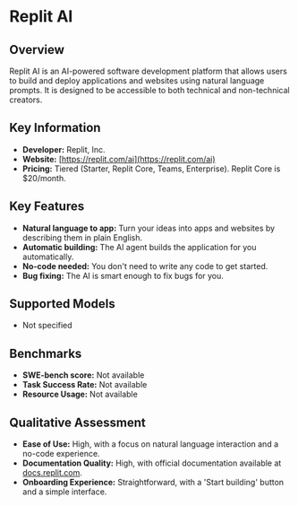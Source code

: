 # Replit AI

## Overview

Replit AI is an AI-powered software development platform that allows users to build and deploy applications and websites using natural language prompts. It is designed to be accessible to both technical and non-technical creators.

## Key Information

- **Developer:** Replit, Inc.
- **Website:** [https://replit.com/ai](https://replit.com/ai)
- **Pricing:** Tiered (Starter, Replit Core, Teams, Enterprise). Replit Core is $20/month.

## Key Features

- **Natural language to app:** Turn your ideas into apps and websites by describing them in plain English.
- **Automatic building:** The AI agent builds the application for you automatically.
- **No-code needed:** You don't need to write any code to get started.
- **Bug fixing:** The AI is smart enough to fix bugs for you.

## Supported Models

- Not specified

## Benchmarks

- **SWE-bench score:** Not available
- **Task Success Rate:** Not available
- **Resource Usage:** Not available

## Qualitative Assessment

- **Ease of Use:** High, with a focus on natural language interaction and a no-code experience.
- **Documentation Quality:** High, with official documentation available at [docs.replit.com](https://docs.replit.com/).
- **Onboarding Experience:** Straightforward, with a 'Start building' button and a simple interface.
